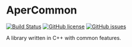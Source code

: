 # AperCommon

[![Build Status](https://travis-ci.org/AperEntertainment/AperCommon.svg?branch=master)](https://travis-ci.org/AperEntertainment/AperCommon)
[![GitHub license](https://img.shields.io/badge/license-MIT-blue.svg)](https://raw.githubusercontent.com/AperEntertainment/AperCommon/master/LICENSE)
[![GitHub issues](https://img.shields.io/github/issues/AperEntertainment/AperCommon.svg)](https://github.com/AperEntertainment/AperCommon/issues)

A library written in C++ with common features.